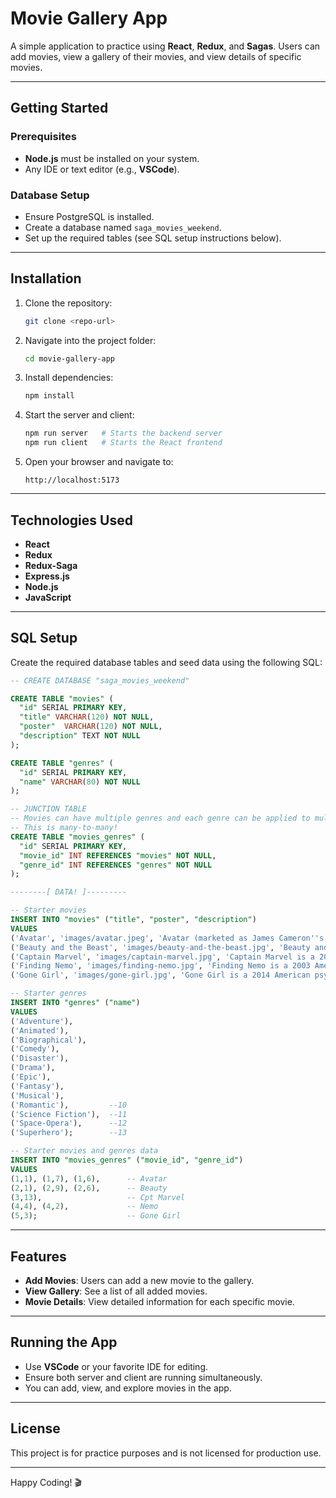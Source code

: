 # Movie Gallery App

A simple application to practice using **React**, **Redux**, and **Sagas**. Users can add movies, view a gallery of their movies, and view details of specific movies.

---

## Getting Started

### Prerequisites
- **Node.js** must be installed on your system.
- Any IDE or text editor (e.g., **VSCode**).

### Database Setup
- Ensure PostgreSQL is installed.
- Create a database named `saga_movies_weekend`.
- Set up the required tables (see SQL setup instructions below).

---

## Installation

1. Clone the repository:
   ```bash
   git clone <repo-url>
   ```

2. Navigate into the project folder:
   ```bash
   cd movie-gallery-app
   ```

3. Install dependencies:
   ```bash
   npm install
   ```

4. Start the server and client:
   ```bash
   npm run server   # Starts the backend server
   npm run client   # Starts the React frontend
   ```

5. Open your browser and navigate to:
   ```
   http://localhost:5173
   ```

---

## Technologies Used
- **React**
- **Redux**
- **Redux-Saga**
- **Express.js**
- **Node.js**
- **JavaScript**

---

## SQL Setup
Create the required database tables and seed data using the following SQL:
```sql
-- CREATE DATABASE "saga_movies_weekend"

CREATE TABLE "movies" (
  "id" SERIAL PRIMARY KEY,
  "title" VARCHAR(120) NOT NULL,
  "poster"  VARCHAR(120) NOT NULL,
  "description" TEXT NOT NULL
);

CREATE TABLE "genres" (
  "id" SERIAL PRIMARY KEY,
  "name" VARCHAR(80) NOT NULL
);

-- JUNCTION TABLE
-- Movies can have multiple genres and each genre can be applied to multiple movies
-- This is many-to-many!
CREATE TABLE "movies_genres" (
  "id" SERIAL PRIMARY KEY,
  "movie_id" INT REFERENCES "movies" NOT NULL,
  "genre_id" INT REFERENCES "genres" NOT NULL
);

--------[ DATA! ]---------

-- Starter movies
INSERT INTO "movies" ("title", "poster", "description")
VALUES 
('Avatar', 'images/avatar.jpeg', 'Avatar (marketed as James Cameron''s Avatar) is a 2009 American epic science fiction film directed, written, produced, and co-edited by James Cameron, and stars Sam Worthington, Zoe Saldana, Stephen Lang, Michelle Rodriguez, and Sigourney Weaver. The film is set in the mid-22nd century, when humans are colonizing Pandora, a lush habitable moon of a gas giant in the Alpha Centauri star system, in order to mine the mineral unobtanium, a room-temperature superconductor. The expansion of the mining colony threatens the continued existence of a local tribe of Na''vi – a humanoid species indigenous to Pandora. The film''s title refers to a genetically engineered Na''vi body operated from the brain of a remotely located human that is used to interact with the natives of Pandora.'),
('Beauty and the Beast', 'images/beauty-and-the-beast.jpg', 'Beauty and the Beast is a 2017 American musical romantic fantasy film directed by Bill Condon from a screenplay written by Stephen Chbosky and Evan Spiliotopoulos. Co-produced by Walt Disney Pictures and Mandeville Films, it was filmed in the UK with predominantly British principal actors. The film is a live-action remake of Disney''s 1991 animated film of the same name, itself an adaptation of Jeanne-Marie Leprince de Beaumont''s 18th-century fairy tale. The film features an ensemble cast that includes Emma Watson and Dan Stevens as the eponymous characters with Luke Evans, Kevin Kline, Josh Gad, Ewan McGregor, Stanley Tucci, Audra McDonald, Gugu Mbatha-Raw, Ian McKellen, and Emma Thompson in supporting roles.'),
('Captain Marvel', 'images/captain-marvel.jpg', 'Captain Marvel is a 2019 American superhero film based on the Marvel Comics character Carol Danvers. Produced by Marvel Studios and distributed by Walt Disney Studios Motion Pictures, it is the twenty-first film in the Marvel Cinematic Universe (MCU). The film is written and directed by Anna Boden and Ryan Fleck, with Geneva Robertson-Dworet also contributing to the screenplay. Brie Larson stars as Danvers, alongside Samuel L. Jackson, Ben Mendelsohn, Djimon Hounsou, Lee Pace, Lashana Lynch, Gemma Chan, Annette Bening, Clark Gregg, and Jude Law. Set in 1995, the story follows Danvers as she becomes Captain Marvel after Earth is caught in the center of a galactic conflict between two alien civilizations.'),
('Finding Nemo', 'images/finding-nemo.jpg', 'Finding Nemo is a 2003 American computer-animated adventure film produced by Pixar Animation Studios and released by Walt Disney Pictures. Written and directed by Andrew Stanton with co-direction by Lee Unkrich, the film stars the voices of Albert Brooks, Ellen DeGeneres, Alexander Gould, and Willem Dafoe. It tells the story of the overprotective ocellaris clownfish named Marlin who, along with a regal blue tang named Dory, searches for his abducted son Nemo all the way to Sydney Harbour. Along the way, Marlin learns to take risks and comes to terms with Nemo taking care of himself.'),
('Gone Girl', 'images/gone-girl.jpg', 'Gone Girl is a 2014 American psychological thriller film directed by David Fincher and written by Gillian Flynn, based on her popular 2012 novel of the same title. The film stars Ben Affleck, Rosamund Pike, Neil Patrick Harris, and Tyler Perry. Set in Missouri, the story begins as a mystery that follows the events surrounding Nick Dunne (Affleck), who becomes the primary suspect in the sudden disappearance of his wife Amy (Pike).');

-- Starter genres
INSERT INTO "genres" ("name")
VALUES 
('Adventure'),
('Animated'),
('Biographical'),
('Comedy'),
('Disaster'),
('Drama'),
('Epic'),
('Fantasy'),
('Musical'),
('Romantic'),         --10
('Science Fiction'),  --11
('Space-Opera'),      --12
('Superhero');        --13

-- Starter movies and genres data
INSERT INTO "movies_genres" ("movie_id", "genre_id")
VALUES 
(1,1), (1,7), (1,6),      -- Avatar
(2,1), (2,9), (2,6),      -- Beauty
(3,13),                   -- Cpt Marvel
(4,4), (4,2),             -- Nemo
(5,3);                    -- Gone Girl
```

---

## Features
- **Add Movies**: Users can add a new movie to the gallery.
- **View Gallery**: See a list of all added movies.
- **Movie Details**: View detailed information for each specific movie.

---

## Running the App
- Use **VSCode** or your favorite IDE for editing.
- Ensure both server and client are running simultaneously.
- You can add, view, and explore movies in the app.

---

## License
This project is for practice purposes and is not licensed for production use.

---

Happy Coding! 🎬

